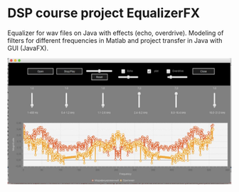 # DSP course project EqualizerFX
Equalizer for wav files on Java with effects (echo, overdrive).
Modeling of filters for different frequencies in Matlab and project transfer in Java with GUI (JavaFX).

![alt text](uploads/screenshot.png "Screenshot")
